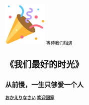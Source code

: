 
<div id="cover-banner">
  <img src="config/icon/1f389.png" alt="Confetti Icon">
  <span>等待我们相遇</span>
</div>


# 《我们最好的时光》
## 从前慢，一生只够爱一个人

[**おかえりなさい**](_home.md)
[**欢迎回家**](_home.md)

